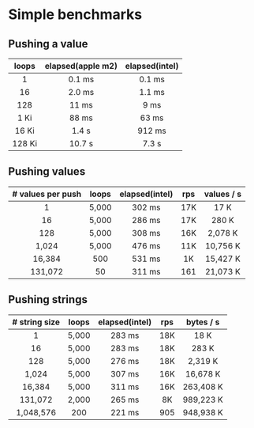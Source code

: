 # Simple benchmarks

## Pushing a value

| loops  | elapsed(apple m2) | elapsed(intel) |
|:------:|:-----------------:|:--------------:|
| 1      |  0.1 ms           |   0.1 ms       |
| 16     |  2.0 ms           |   1.1 ms       |
| 128    | 11   ms           |   9   ms       |
| 1 Ki   | 88   ms           |  63   ms       |
| 16 Ki  |  1.4 s            | 912   ms       |
| 128 Ki | 10.7 s            | 7.3   s        |

## Pushing values

| # values per push | loops | elapsed(intel) | rps | values / s |
|:-----------------:|:-----:|:--------------:|:---:|:----------:|
| 1                 | 5,000 | 302 ms         | 17K |     17 K   |
| 16                | 5,000 | 286 ms         | 17K |    280 K   |
| 128               | 5,000 | 308 ms         | 16K |  2,078 K   |
| 1,024             | 5,000 | 476 ms         | 11K | 10,756 K   |
| 16,384            |   500 | 531 ms         |  1K | 15,427 K   |
| 131,072           |    50 | 311 ms         | 161 | 21,073 K   |

## Pushing strings

| # string size     | loops | elapsed(intel) | rps | bytes / s  |
|:-----------------:|:-----:|:--------------:|:---:|:----------:|
| 1                 | 5,000 | 283 ms         | 18K |      18 K  |
| 16                | 5,000 | 283 ms         | 18K |     283 K  |
| 128               | 5,000 | 276 ms         | 18K |   2,319 K  |
| 1,024             | 5,000 | 307 ms         | 16K |  16,678 K  |
| 16,384            | 5,000 | 311 ms         | 16K | 263,408 K  |
| 131,072           | 2,000 | 265 ms         |  8K | 989,223 K  |
| 1,048,576         |   200 | 221 ms         | 905 | 948,938 K  |

